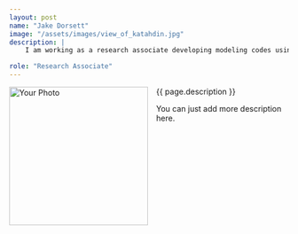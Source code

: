 ```yaml
---
layout: post
name: "Jake Dorsett"
image: "/assets/images/view_of_katahdin.jpg"
description: |
    I am working as a research associate developing modeling codes using Python with a focus on open-source science and computational efficiency in earthquake science. [Personal website](https://scholar.google.com)

role: "Research Associate"
---
```



<img src="{{ page.image }}" alt="Your Photo" width="250" style="float:left; margin-right:15px;">

{{ page.description }}

You can just add more description here.
